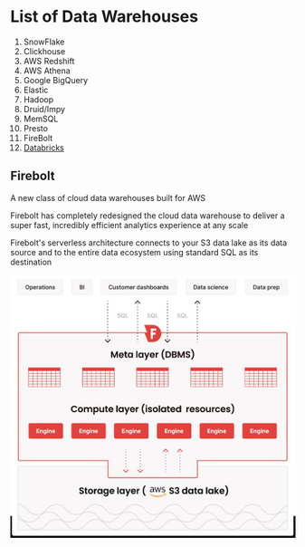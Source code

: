 # List of Data Warehouses

1. SnowFlake
2. Clickhouse
3. AWS Redshift
4. AWS Athena
5. Google BigQuery
6. Elastic
7. Hadoop
8. Druid/Impy
9. MemSQL
10. Presto
11. FireBolt
12. [Databricks](databases/data-warehouses/databricks/readme.md)

## Firebolt

A new class of cloud data warehouses built for AWS

Firebolt has completely redesigned the cloud data warehouse to deliver a super fast, incredibly efficient analytics experience at any scale

Firebolt's serverless architecture connects to your S3 data lake as its data source and to the entire data ecosystem using standard SQL as its destination

![image](../../media/Data-Warehousing_Databases-image1.jpg)
